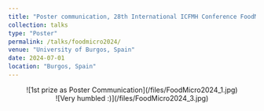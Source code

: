 ```yaml
---
title: "Poster communication, 28th International ICFMH Conference FoodMicro2024"
collection: talks
type: "Poster"
permalink: /talks/foodmicro2024/
venue: "University of Burgos, Spain"
date: 2024-07-01
location: "Burgos, Spain"
---
```

<div align="center">
  ![1st prize as Poster Communication](/files/FoodMicro2024_1.jpg)
</div>

<div align="center">
  ![Very humbled :)](/files/FoodMicro2024_3.jpg)
</div>
